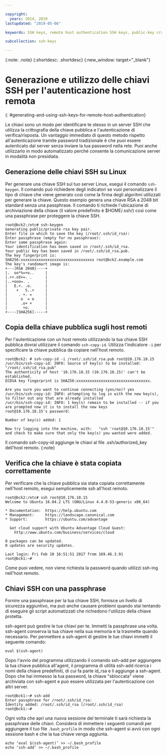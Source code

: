 ```yaml
---

copyright:
  years: 2014, 2019
lastupdated: "2019-05-06"

keywords: SSH keys, remote host authentication SSH keys, public-key cryptography

subcollection: ssh-keys

---
```


{:note: .note}
{:shortdesc: .shortdesc}
{:new_window: target="_blank"}

# Generazione e utilizzo delle chiavi SSH per l'autenticazione host remota
{: #generating-and-using-ssh-keys-for-remote-host-authentication}

Le chiavi sono un modo per identificare te stesso in un server SSH che utilizza la crittografia della chiave pubblica e l'autenticazione di verifica/risposta. Un vantaggio immediato di questo metodo rispetto all'autenticazione tramite password tradizionale è che puoi essere autenticato dal server senza inviare la tua password nella rete. Puoi anche utilizzarlo in modo automatizzato perché consente la comunicazione server in modalità non presidiata.

## Generazione delle chiavi SSH su Linux

Per generare una chiave SSH sul tuo server Linux, esegui il comando `ssh-keygen`. Il comando può richiedere degli indicatori se vuoi personalizzare il tipo di chiave che viene generato così come la firma degli algoritmi utilizzati per generare la chiave. Questo esempio genera una chiave RSA a 2048 bit standard senza una passphrase. Il comando ti richiede l'ubicazione di archiviazione della chiave (il valore predefinito è $HOME/.ssh/) così come una passphrase per proteggere la chiave SSH.

    root@bck2:/etc# ssh-keygen
    Generating public/private rsa key pair.
    Enter file in which to save the key (/root/.ssh/id_rsa):
    Enter passphrase (empty for no passphrase):
    Enter same passphrase again:
    Your identification has been saved in /root/.ssh/id_rsa.
    Your public key has been saved in /root/.ssh/id_rsa.pub.
    The key fingerprint is:
    SHA256:xxxxxxxxxxxxxxxxxxxxxxxxxxxxxxxxx root@bck2.example.com
    The key's randomart image is:
    +---[RSA 2048]----+
    |.  oo*%=+o..     |
    |.++.oX+=. .      |
    |..+ooo=. .       |
    |   E.+. .o.      |
    |    +   S..+     |
    |     . +. =      |
    |      o  = o     |
    |      .o+ +      |
    |       +o.       |
    +----[SHA256]-----+

## Copia della chiave pubblica sugli host remoti

Per l'autenticazione con un host remoto utilizzando la tua chiave SSH pubblica dovrai utilizzare il comando `ssh-copy-id`. Utilizza l'indicatore `-i` per specificare la chiave pubblica da copiare nell'host remoto.

    root@bck2: # ssh-copy-id -i /root/.ssh/id_rsa.pub root@10.176.18.15
    /usr/bin/ssh-copy-id: INFO: Source of key(s) to be installed: "/root/.ssh/id_rsa.pub"
    The authenticity of host '10.176.18.15 (10.176.18.15)' can't be established.
    ECDSA key fingerprint is SHA256:xxxxxxxxxxxxxxxxxxxxxxxxxxxxxxxxx.

    Are you sure you want to continue connecting (yes/no)? yes
    /usr/bin/ssh-copy-id: INFO: attempting to log in with the new key(s), to filter out any that are already installed
    /usr/bin/ssh-copy-id: INFO: 1 key(s) remain to be installed -- if you are prompted now it is to install the new keys
    root@10.176.18.15's password:

    Number of key(s) added: 1

    Now try logging into the machine, with:   "ssh 'root@10.176.18.15'"
    and check to make sure that only the key(s) you wanted were added.

Il comando ssh-copy-id aggiunge le chiavi al file .ssh/authorized_key dell'host remoto.
{:note}

## Verifica che la chiave è stata copiata correttamente

Per verificare che la chiave pubblica sia stata copiata correttamente nell'host remoto, esegui semplicemente ssh all'host remoto.

    root@bck2:/etc# ssh root@10.176.18.15
    Welcome to Ubuntu 16.04.2 LTS (GNU/Linux 4.4.0-53-generic x86_64)

    * Documentation:  https://help.ubuntu.com
    * Management:     https://landscape.canonical.com
    * Support:        https://ubuntu.com/advantage

      Get cloud support with Ubuntu Advantage Cloud Guest:
        http://www.ubuntu.com/business/services/cloud

    0 packages can be updated.
    0 updates are security updates.

    Last login: Fri Feb 10 16:51:51 2017 from 169.46.3.91
    root@bck1:~#

Come puoi vedere, non viene richiesta la password quando utilizzi ssh-ing nell'host remoto.

## Chiavi SSH con una passphrase

Fornire una passphrase per la tua chiave SSH, fornisce un livello di sicurezza aggiuntivo, ma può anche causare problemi quando stai tentando di eseguire gli script automatizzati che richiedono l'utilizzo della chiave protetta.

ssh-agent può gestire le tue chiavi per te. Immetti la passphrase una volta. ssh-agent conserva la tua chiave nella sua memoria e la trasmette quando necessario. Per permettere a ssh-agent di gestire le tue chiavi immetti il seguente comando:

    eval $(ssh-agent)

Dopo l'avvio del programma utilizzando il comando ssh-add per aggiungere la tua chiave pubblica all'agent, il programma di utilità ssh-add ricerca i nomi della chiave predefiniti, di cui fa parte id_rsa e li aggiunge a ssh-agent. Dopo che hai immesso la tua password, la chiave "sbloccata" viene archiviata con ssh-agent e può essere utilizzata per l'autenticazione con altri server.

    root@bck1:~# ssh-add
    Enter passphrase for /root/.ssh/id_rsa:
    Identity added: /root/.ssh/id_rsa (/root/.ssh/id_rsa)
    root@bck1:~#

Ogni volta che apri una nuova sessione del terminale ti sarà richiesta la passphrase delle chiavi. Considera di immettere i seguenti comandi per aggiungere il tuo file `.bash_profile` in modo che ssh-agent si avvii con ogni sessione bash e che la tua chiave venga aggiunta.

    echo ‘eval $(ssh-agent)’ >> ~/.bash_profile
    echo ‘ssh-add’ >> ~/.bash_profile
